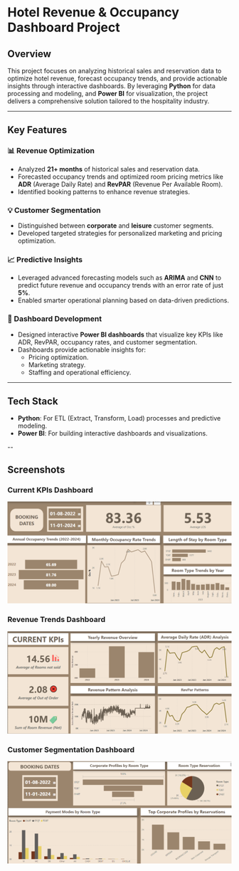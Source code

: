 # Hotel Revenue & Occupancy Dashboard Project

## Overview
This project focuses on analyzing historical sales and reservation data to optimize hotel revenue, forecast occupancy trends, and provide actionable insights through interactive dashboards. By leveraging **Python** for data processing and modeling, and **Power BI** for visualization, the project delivers a comprehensive solution tailored to the hospitality industry.

---

## Key Features

### 📊 Revenue Optimization
- Analyzed **21+ months** of historical sales and reservation data.
- Forecasted occupancy trends and optimized room pricing metrics like **ADR** (Average Daily Rate) and **RevPAR** (Revenue Per Available Room).
- Identified booking patterns to enhance revenue strategies.

### 💡 Customer Segmentation
- Distinguished between **corporate** and **leisure** customer segments.
- Developed targeted strategies for personalized marketing and pricing optimization.

### 📈 Predictive Insights
- Leveraged advanced forecasting models such as **ARIMA** and **CNN** to predict future revenue and occupancy trends with an error rate of just **5%**.
- Enabled smarter operational planning based on data-driven predictions.

### 🚀 Dashboard Development
- Designed interactive **Power BI dashboards** that visualize key KPIs like ADR, RevPAR, occupancy rates, and customer segmentation.
- Dashboards provide actionable insights for:
  - Pricing optimization.
  - Marketing strategy.
  - Staffing and operational efficiency.

---

## Tech Stack
- **Python**: For ETL (Extract, Transform, Load) processes and predictive modeling.
- **Power BI**: For building interactive dashboards and visualizations.

-- 
## Screenshots

### Current KPIs Dashboard
![Current KPIs](./occupancy_dashboard.png)

### Revenue Trends Dashboard
![Revenue Trends](./revenue_optimization_dashboard.png)

### Customer Segmentation Dashboard
![Customer Segmentation](./client_insights_dashboard.png)

